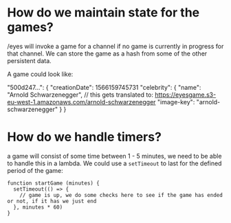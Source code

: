 # How do we maintain state for the games?
/eyes will invoke a game for a channel if no game is currently in progress for that channel.
We can store the game as a hash from some of the other persistent data.

A game could look like:

"500d247...": {
  "creationDate": 1566159745731
  "celebrity": {
    "name": "Arnold Schwarzenegger",
    // this gets translated to: https://eyesgame.s3-eu-west-1.amazonaws.com/arnold-schwarzenegger
    "image-key": "arnold-schwarzenegger"
  }
}

# How do we handle timers?

a game will consist of some time between 1 - 5 minutes, we need to be able to handle this in a lambda. We could use a `setTimeout` to last for the defined period of the game:

```
function startGame (minutes) {
  setTimeout(() => {
    // game is up, we do some checks here to see if the game has ended or not, if it has we just end
  }, minutes * 60)
}
```

